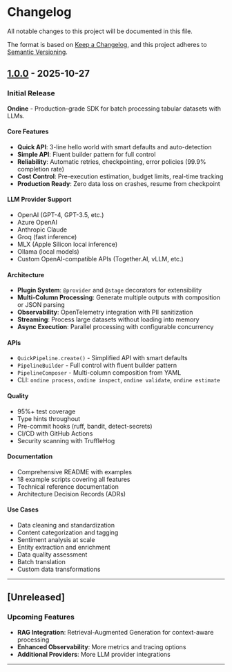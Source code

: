 # Changelog

All notable changes to this project will be documented in this file.

The format is based on [Keep a Changelog](https://keepachangelog.com/en/1.0.0/),
and this project adheres to [Semantic Versioning](https://semver.org/spec/v2.0.0.html).

## [1.0.0] - 2025-10-27

### Initial Release

**Ondine** - Production-grade SDK for batch processing tabular datasets with LLMs.

#### Core Features

- **Quick API**: 3-line hello world with smart defaults and auto-detection
- **Simple API**: Fluent builder pattern for full control
- **Reliability**: Automatic retries, checkpointing, error policies (99.9% completion rate)
- **Cost Control**: Pre-execution estimation, budget limits, real-time tracking
- **Production Ready**: Zero data loss on crashes, resume from checkpoint

#### LLM Provider Support

- OpenAI (GPT-4, GPT-3.5, etc.)
- Azure OpenAI
- Anthropic Claude
- Groq (fast inference)
- MLX (Apple Silicon local inference)
- Ollama (local models)
- Custom OpenAI-compatible APIs (Together.AI, vLLM, etc.)

#### Architecture

- **Plugin System**: `@provider` and `@stage` decorators for extensibility
- **Multi-Column Processing**: Generate multiple outputs with composition or JSON parsing
- **Observability**: OpenTelemetry integration with PII sanitization
- **Streaming**: Process large datasets without loading into memory
- **Async Execution**: Parallel processing with configurable concurrency

#### APIs

- `QuickPipeline.create()` - Simplified API with smart defaults
- `PipelineBuilder` - Full control with fluent builder pattern
- `PipelineComposer` - Multi-column composition from YAML
- CLI: `ondine process`, `ondine inspect`, `ondine validate`, `ondine estimate`

#### Quality

- 95%+ test coverage
- Type hints throughout
- Pre-commit hooks (ruff, bandit, detect-secrets)
- CI/CD with GitHub Actions
- Security scanning with TruffleHog

#### Documentation

- Comprehensive README with examples
- 18 example scripts covering all features
- Technical reference documentation
- Architecture Decision Records (ADRs)

#### Use Cases

- Data cleaning and standardization
- Content categorization and tagging
- Sentiment analysis at scale
- Entity extraction and enrichment
- Data quality assessment
- Batch translation
- Custom data transformations

---

## [Unreleased]

### Upcoming Features

- **RAG Integration**: Retrieval-Augmented Generation for context-aware processing
- **Enhanced Observability**: More metrics and tracing options
- **Additional Providers**: More LLM provider integrations

---

[1.0.0]: https://github.com/ptimizeroracle/Ondine/releases/tag/v1.0.0
